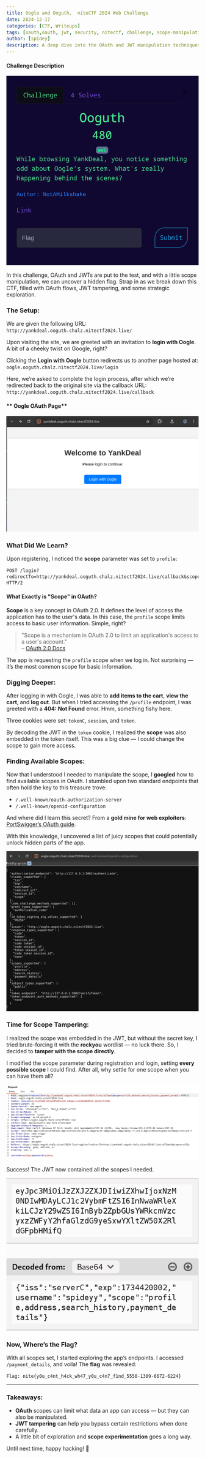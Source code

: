 ```yaml
---
title: Oogle and Ooguth,  niteCTF 2024 Web Challenge
date: 2024-12-17
categories: [CTF, Writeups]
tags: [oauth,oauth, jwt, security, nitectf, challenge, scope-manipulation]
author: [spidey]
description: A deep dive into the OAuth and JWT manipulation techniques used in the Oogle and Ooguth CTF challenge, and how scope tampering can lead to uncovering hidden flags.
---
```




#### **Challenge Description**

![Challenge description](/assets/images/Pasted%20image%2020241217120045.png)

In this challenge, OAuth and JWTs are put to the test, and with a little scope manipulation, we can uncover a hidden flag. Strap in as we break down this CTF, filled with OAuth flows, JWT tampering, and some strategic exploration.

### **The Setup:**

We are given the following URL:  
`http://yankdeal.ooguth.chalz.nitectf2024.live/`

Upon visiting the site, we are greeted with an invitation to **login with Oogle**. A bit of a cheeky twist on Google, right?



Clicking the **Login with Oogle** button redirects us to another page hosted at:  
`oogle.ooguth.chalz.nitectf2024.live/login`

Here, we’re asked to complete the login process, after which we’re redirected back to the original site via the callback URL: `http://yankdeal.ooguth.chalz.nitectf2024.live/callback`

#### ** Oogle OAuth Page**

![oogle Login](/assets/images/Pasted%20image%2020241217120440.png)

### **What Did We Learn?**

Upon registering, I noticed the **scope** parameter was set to `profile`:


```
POST /login?redirectTo=http://yankdeal.ooguth.chalz.nitectf2024.live/callback&scope=profile HTTP/2
```

#### **What Exactly is "Scope" in OAuth?**

**Scope** is a key concept in OAuth 2.0. It defines the level of access the application has to the user's data. In this case, the `profile` scope limits access to basic user information. Simple, right?

> "Scope is a mechanism in OAuth 2.0 to limit an application's access to a user's account."  
> – [OAuth 2.0 Docs](https://oauth.net/2/scope/)

The app is requesting the `profile` scope when we log in. Not surprising — it’s the most common scope for basic information.

### **Digging Deeper:**

After logging in with Oogle, I was able to **add items to the cart**, **view the cart**, and **log out**. But when I tried accessing the `/profile` endpoint, I was greeted with a **404: Not Found** error. Hmm, something fishy here.

Three cookies were set: `tokenC`, `session`, and `token`.

By decoding the JWT in the `token` cookie, I realized the **scope** was also embedded in the token itself. This was a big clue — I could change the scope to gain more access.

### **Finding Available Scopes:**

Now that I understood I needed to manipulate the scope, I **googled** how to find available scopes in OAuth. I stumbled upon two standard endpoints that often hold the key to this treasure trove:

- `/.well-known/oauth-authorization-server`
- `/.well-known/openid-configuration`

And where did I learn this secret? From a **gold mine for web exploiters**:  
[PortSwigger’s OAuth guide](https://portswigger.net/web-security/oauth).

With this knowledge, I uncovered a list of juicy scopes that could potentially unlock hidden parts of the app.

![/.well-known/openid-configuration got scopes](/assets/images/Pasted%20image%2020241217123951.png)

### **Time for Scope Tampering:**

I realized the scope was embedded in the JWT, but without the secret key, I tried brute-forcing it with the **rockyou** wordlist — no luck there. So, I decided to **tamper with the scope directly**.

I modified the scope parameter during registration and login, setting **every possible scope** I could find. After all, why settle for one scope when you can have them all?

![Setting every scopes](/assets/images/Pasted%20image%2020241217124407.png)

Success! The JWT now contained all the scopes I needed.

![Decoded JWT](/assets/images/Pasted%20image%2020241217124556.png)

### **Now, Where’s the Flag?**

With all scopes set, I started exploring the app’s endpoints. I accessed `/payment_details`, and voila! The **flag** was revealed:



```
Flag: nite{y0u_c4nt_h4ck_wh47_y0u_c4n7_f1nd_5550-1309-6672-6224}
```

---

### **Takeaways:**

- **OAuth** scopes can limit what data an app can access — but they can also be manipulated.
- **JWT tampering** can help you bypass certain restrictions when done carefully.
- A little bit of exploration and **scope experimentation** goes a long way.

Until next time, happy hacking! 👾  

